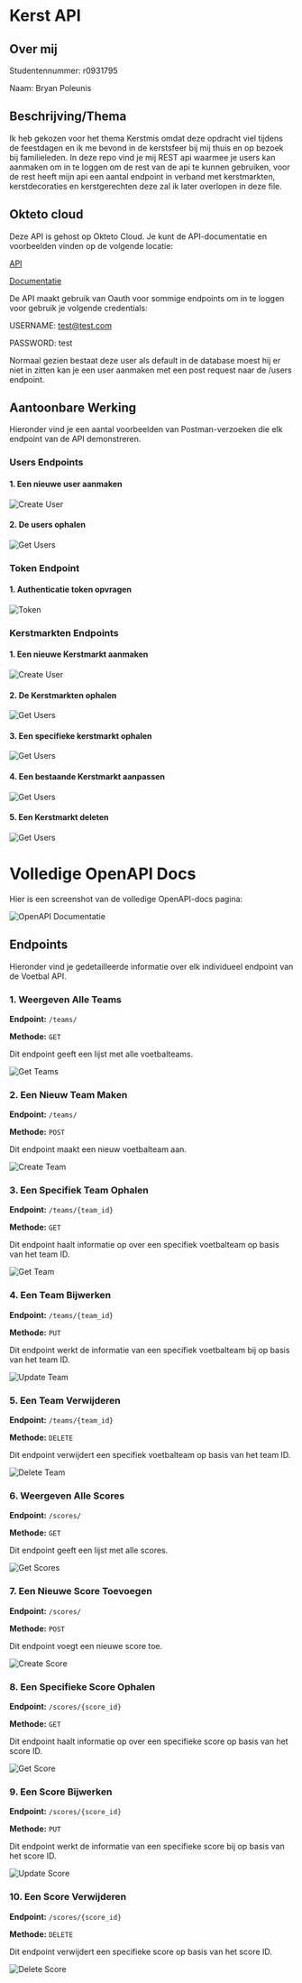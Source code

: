 # Kerst API

## Over mij

Studentennummer: r0931795

Naam: Bryan Poleunis

## Beschrijving/Thema

Ik heb gekozen voor het thema Kerstmis omdat deze opdracht viel tijdens de feestdagen en ik me bevond in de kerstsfeer bij mij thuis en op bezoek bij familieleden.
In deze repo vind je mij REST api waarmee je users kan aanmaken om in te loggen om de rest van de api te kunnen gebruiken, voor de rest heeft mijn api een aantal endpoint in verband met kerstmarkten, kerstdecoraties en kerstgerechten deze zal ik later overlopen in deze file.

## Okteto cloud

Deze API is gehost op Okteto Cloud. Je kunt de API-documentatie en voorbeelden vinden op de volgende locatie:

[API](https://kerst-api-poleunisbr.cloud.okteto.net)

[Documentatie](https://kerst-api-poleunisbr.cloud.okteto.net/docs)

De API maakt gebruik van Oauth voor sommige endpoints om in te loggen voor gebruik je volgende credentials:

USERNAME: test@test.com

PASSWORD: test

Normaal gezien bestaat deze user als default in de database moest hij er niet in zitten kan je een user aanmaken met een post request naar de /users endpoint.

## Aantoonbare Werking

Hieronder vind je een aantal voorbeelden van Postman-verzoeken die elk endpoint van de API demonstreren.

### Users Endpoints

#### 1. Een nieuwe user aanmaken

![Create User](/scr/post-users.png)

#### 2. De users ophalen

![Get Users](/scr/get-users.png)

### Token Endpoint

#### 1. Authenticatie token opvragen

![Token](/scr/token.png)

### Kerstmarkten Endpoints

#### 1. Een nieuwe Kerstmarkt aanmaken

![Create User](/scr/post-kerstmarkten.png)

#### 2. De Kerstmarkten ophalen

![Get Users](/scr/get-kerstmarkten.png)

#### 3. Een specifieke kerstmarkt ophalen

![Get Users](/scr/get-kerstmarktenID.png)

#### 4. Een bestaande Kerstmarkt aanpassen

![Get Users](/scr/put-kerstmarkten.png)

#### 5. Een Kerstmarkt deleten

![Get Users](/scr/delete-kerstmarkten.png)

# Volledige OpenAPI Docs

Hier is een screenshot van de volledige OpenAPI-docs pagina:

![OpenAPI Documentatie](/scr/endpoints.png)

## Endpoints

Hieronder vind je gedetailleerde informatie over elk individueel endpoint van de Voetbal API.

### 1. Weergeven Alle Teams

**Endpoint:** `/teams/`

**Methode:** `GET`

Dit endpoint geeft een lijst met alle voetbalteams.

![Get Teams](/scr/teamsGetEndpoint.png)

### 2. Een Nieuw Team Maken

**Endpoint:** `/teams/`

**Methode:** `POST`

Dit endpoint maakt een nieuw voetbalteam aan.

![Create Team](/scr/teamsPostEndpoint.png)

### 3. Een Specifiek Team Ophalen

**Endpoint:** `/teams/{team_id}`

**Methode:** `GET`

Dit endpoint haalt informatie op over een specifiek voetbalteam op basis van het team ID.

![Get Team](/scr/teamsGetIDEndpoint.png)

### 4. Een Team Bijwerken

**Endpoint:** `/teams/{team_id}`

**Methode:** `PUT`

Dit endpoint werkt de informatie van een specifiek voetbalteam bij op basis van het team ID.

![Update Team](/scr/teamsPutEndpoint.png)

### 5. Een Team Verwijderen

**Endpoint:** `/teams/{team_id}`

**Methode:** `DELETE`

Dit endpoint verwijdert een specifiek voetbalteam op basis van het team ID.

![Delete Team](/scr/teamsDeleteEndpoint.png)

### 6. Weergeven Alle Scores

**Endpoint:** `/scores/`

**Methode:** `GET`

Dit endpoint geeft een lijst met alle scores.

![Get Scores](/scr/scoresGetEndpoint.png)

### 7. Een Nieuwe Score Toevoegen

**Endpoint:** `/scores/`

**Methode:** `POST`

Dit endpoint voegt een nieuwe score toe.

![Create Score](/scr/scoresPostEndpoint.png)

### 8. Een Specifieke Score Ophalen

**Endpoint:** `/scores/{score_id}`

**Methode:** `GET`

Dit endpoint haalt informatie op over een specifieke score op basis van het score ID.

![Get Score](/scr/scoresGetIDEndpoint.png)

### 9. Een Score Bijwerken

**Endpoint:** `/scores/{score_id}`

**Methode:** `PUT`

Dit endpoint werkt de informatie van een specifieke score bij op basis van het score ID.

![Update Score](/scr/scoresPutEndpoint.png)

### 10. Een Score Verwijderen

**Endpoint:** `/scores/{score_id}`

**Methode:** `DELETE`

Dit endpoint verwijdert een specifieke score op basis van het score ID.

![Delete Score](/scr/scoresDeleteEndpoint.png)
